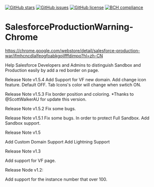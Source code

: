 [![GitHub stars](https://img.shields.io/github/stars/Kealthals/SalesforceProductionWarning-Chrome.svg)](https://github.com/Kealthals/SalesforceProductionWarning-Chrome/stargazers)
[![GitHub issues](https://img.shields.io/github/issues/Kealthals/SalesforceProductionWarning-Chrome.svg)](https://github.com/Kealthals/SalesforceProductionWarning-Chrome/issues)
[![GitHub license](https://img.shields.io/github/license/Kealthals/SalesforceProductionWarning-Chrome.svg)](https://github.com/Kealthals/SalesforceProductionWarning-Chrome/blob/master/LICENSE)
[![BCH compliance](https://bettercodehub.com/edge/badge/Kealthals/SalesforceProductionWarning-Chrome?branch=master)](https://bettercodehub.com/)
# SalesforceProductionWarning-Chrome

https://chrome.google.com/webstore/detail/salesforce-production-war/ifmhcncdlalfeogfoabkgojlfffdimpo?hl=zh-CN

Help Salesforce Developers and Admins to distinguish Sandbox and Production easily by add a red border on page.

Release Note v1.5.4
Add Support for VF new domain.
Add change icon feature. Default OFF. Tab Icons's color will change when swtich ON.

Release Note v1.5.3
Fix border position and coloring.
*Thanks to @ScottWalkerAU for update this version.

Release Note v1.5.2
Fix some bugs.

Release Note v1.5.1
Fix some bugs.
In order to protect Full Sandbox. Add Sandbox support.

Release Note v1.5

  Add Custom Domain Support
  Add Lightning Support

Release Note v1.3

  Add support for VF page.

Release Node v1.2:

  Add support for the instance number that over 100.